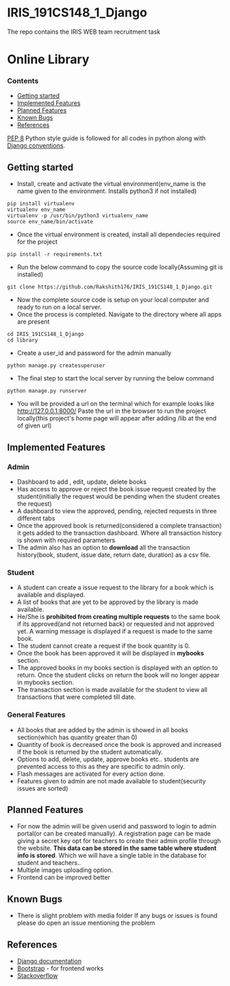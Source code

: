 # IRIS_191CS148_1_Django
The repo contains the IRIS WEB team recruitment task

# Online Library

### Contents
* [Getting started](#getting-started)
* [Implemented Features](#implemented-features)
* [Planned Features](#planned-features)
* [Known Bugs](#known-bugs)
* [References](#references)

[PEP 8](https://www.python.org/dev/peps/pep-0008/) Python style guide is followed for all codes in python along with [Django conventions](https://docs.djangoproject.com/en/dev/internals/contributing/writing-code/coding-style/).

## Getting started
* Install, create and activate the virtual environment(env_name is the name given to the environment. Installs python3 if not installed)
```
pip install virtualenv
virtualenv env_name
virtualenv -p /usr/bin/python3 virtualenv_name
source env_name/bin/activate
```
* Once the virtual environment is created, install all dependecies required for the project
```
pip install -r requirements.txt
```

* Run the below command to copy the source code locally(Assuming git is installed)
```
git clone https://github.com/Rakshith176/IRIS_191CS148_1_Django.git
```
* Now the complete source code is setup on your local computer and ready to run on a local server.
* Once the process is completed. Navigate to the directory where all apps are present
```
cd IRIS_191CS148_1_Django
cd library
```
* Create a user_id and password for the admin manually
```
python manage.py createsuperuser
```

* The final step to start the local server by running the below command
```
python manage.py runserver
```
* You will be provided a url on the terminal which for example looks like http://127.0.0.1:8000/
Paste the url in the browser to run the project locally(this project's home page will appear after adding /lib at the end of given url)
 
 
## Implemented Features
   ### Admin
   * Dashboard to add , edit, update, delete books
   * Has access to approve or reject the book issue request created by the student(initially the request would be pending when the student creates the request)
   * A dashboard to view the approved, pending, rejected requests in three different tabs
   * Once the approved book is returned(considered a complete transaction) it gets added to the transaction dashboard. Where all transaction history is shown with required parameters
   * The admin also has an option to **download** all the transaction history(book, student, issue date, return date, duration) as a csv file.
   
   ### Student
   * A student can create a issue request to the library for a book which is available and displayed.
   * A list of books that are yet to be approved by the library is made available.
   * He/She is **prohibited from creating multiple requests** to the same book if its approved(and not returned back) or requested and not approved yet. A warning message is displayed if a request is made to the same book.
   * The student cannot create a request if the book quantity is 0.
   * Once the book has been approved it will be displayed in **mybooks** section.
   * The approved books in my books section is displayed with an option to return. Once the student clicks on return the book will no longer appear in mybooks section.
   * The transaction section is made available for the student to view all transactions that were completed till date.
   
   ### General Features
   * All books that are added by the admin is showed in all books section(which has quantity greater than 0)
   * Quantity of book is decreased once the book is approved and increased if the book is returned by the student automatically.
   * Options to add, delete, update, approve books etc.. students are prevented access to this as they are specific to admin only.
   * Flash messages are activated for every action done.
   * Features given to admin are not made available to student(security issues are sorted)
   
   
## Planned Features
 * For now the admin will be given userid and password to login to admin portal(or can be created manually). A registration page can be made giving a secret key opt for teachers to create their admin profile through the website. **This data can be stored in the same table where student info is stored**. Which we will have a single table in the database for student and teachers..
 * Multiple images uploading option.
 * Frontend can be improved better
 
 ## Known Bugs
 * There is slight problem with media folder
 If any bugs or issues is found please do open an issue mentioning the problem
 
 ## References
 * [Django documentation](https://docs.djangoproject.com/en/3.1/)
 * [Bootstrap](https://getbootstrap.com/docs/4.5/getting-started/introduction/) - for frontend works
 * [Stackoverflow](https://stackoverflow.com/)
 
